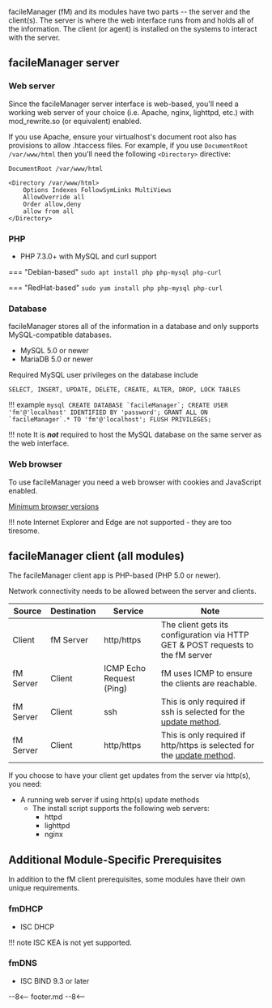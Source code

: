 facileManager (fM) and its modules have two parts -- the server and the client(s). The server is where the web interface runs from and holds all of the information. The client (or agent) is installed on the systems to interact with the server.

## facileManager server

### Web server

Since the facileManager server interface is web-based, you'll need a working web server of your choice (i.e. Apache, nginx, lighttpd, etc.) with mod_rewrite.so (or equivalent) enabled.

If you use Apache, ensure your virtualhost's document root also has provisions to allow .htaccess files.  For example, if you use `DocumentRoot /var/www/html` then you'll need the following `<Directory>` directive:

```
DocumentRoot /var/www/html

<Directory /var/www/html>
    Options Indexes FollowSymLinks MultiViews
    AllowOverride all
    Order allow,deny
    allow from all
</Directory>
```

### PHP

- PHP 7.3.0+ with MySQL and curl support

=== "Debian-based"
    ```
    sudo apt install php php-mysql php-curl
    ```

=== "RedHat-based"
    ```
    sudo yum install php php-mysql php-curl
    ```

### Database

facileManager stores all of the information in a database and only supports MySQL-compatible databases.

- MySQL 5.0 or newer
- MariaDB 5.0 or newer

Required MySQL user privileges on the database include

    SELECT, INSERT, UPDATE, DELETE, CREATE, ALTER, DROP, LOCK TABLES

!!! example
    ``` mysql
    CREATE DATABASE `facileManager`;
    CREATE USER 'fm'@'localhost' IDENTIFIED BY 'password';
    GRANT ALL ON `facileManager`.* TO 'fm'@'localhost';
    FLUSH PRIVILEGES;
    ```

!!! note
    It is **_not_** required to host the MySQL database on the same server as the web interface.

### Web browser

To use facileManager you need a web browser with cookies and JavaScript enabled.

[Minimum browser versions](https://developer.mozilla.org/en-US/docs/Web/CSS/color_value/light-dark#browser_compatibility)

!!! note
    Internet Explorer and Edge are not supported - they are too tiresome.

## facileManager client (all modules)

The facileManager client app is PHP-based (PHP 5.0 or newer).

Network connectivity needs to be allowed between the server and clients.

| Source | Destination | Service | Note |
|--------|-------------|---------|------|
| Client | fM Server | http/https | The client gets its configuration via HTTP GET & POST requests to the fM server |
| fM Server | Client | ICMP Echo Request (Ping) | fM uses ICMP to ensure the clients are reachable. |
| fM Server | Client | ssh | This is only required if ssh is selected for the [update method](basic-install.md#client-update-method). |
| fM Server | Client | http/https | This is only required if http/https is selected for the [update method](basic-install.md#client-update-method). |

If you choose to have your client get updates from the server via http(s), you need:

- A running web server if using http(s) update methods
    - The install script supports the following web servers:
        - httpd
        - lighttpd
        - nginx

## Additional Module-Specific Prerequisites

In addition to the fM client prerequisites, some modules have their own unique requirements.

### fmDHCP

- ISC DHCP

!!! note
    ISC KEA is not yet supported.

### fmDNS

- ISC BIND 9.3 or later

--8<--
footer.md
--8<--
